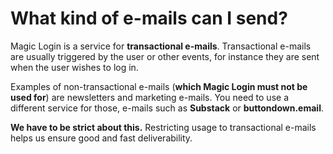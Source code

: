 # What kind of e-mails can I send?

Magic Login is a service for **transactional e-mails**. Transactional e-mails are usually triggered by the user or other events, for instance they are sent when the user wishes to log in. 

Examples of non-transactional e-mails \(**which Magic Login must not be used for**\) are newsletters and marketing e-mails. You need to use a different service for those, e-mails such as **Substack** or **buttondown.email**.

**We have to be strict about this.** Restricting usage to transactional e-mails helps us ensure good and fast deliverability.





